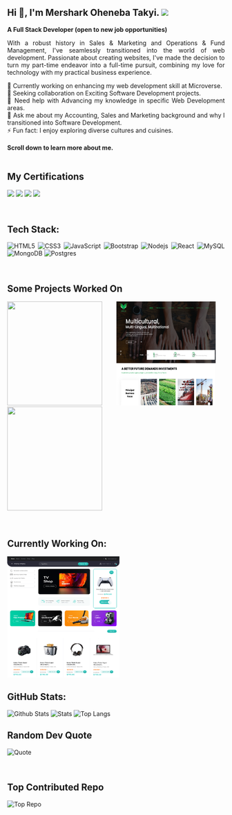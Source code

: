 ## Hi 👋, I'm Mershark Oheneba Takyi. ![](https://komarev.com/ghpvc/?username=Mershark&color=blue)

**A Full Stack Developer (open to new job opportunities)**

<div style="text-align:justify">

With a robust history in Sales & Marketing and Operations & Fund Management, I've seamlessly transitioned into the world of web development. Passionate about creating websites, I've made the decision to turn my part-time endeavor into a full-time pursuit, combining my love for technology with my practical business experience.

🔭 Currently working on enhancing my web development skill at Microverse.<br>
👯 Seeking collaboration on Exciting Software Development projects.<br>
🤝 Need help with Advancing my knowledge in specific Web Development areas.<br>
💬 Ask me about my Accounting, Sales and Marketing background and why I transitioned into Software Development.<br>
⚡ Fun fact: I enjoy exploring diverse cultures and cuisines.<br>
<br>
**Scroll down to learn more about me.**
<br>
<br>

## My Certifications

[<img src="https://api.accredible.com/v1/frontend/credential_website_embed_image/badge/76794324" width="100">](https://www.credential.net/eac6424a-e547-4bbe-bd67-213a0ac137a6)
[<img src="https://api.accredible.com/v1/frontend/credential_website_embed_image/badge/79285927" width="100">](https://www.credential.net/da271185-bd3a-487f-bd94-78cc1fae425b)
[<img src="https://api.accredible.com/v1/frontend/credential_website_embed_image/badge/82220711" width="100">](https://www.credential.net/634ceb9c-9a60-4161-8056-8457251dd8bf)
[<img src="https://api.accredible.com/v1/frontend/credential_website_embed_image/badge/85580833" width="100">](https://www.credential.net/29070358-d5b0-4b07-9981-12675ffbbe70)

<br>

## Tech Stack:

![HTML5](https://img.shields.io/badge/-HTML5-E34F26?style=flat&logo=html5&logoColor=white)
![CSS3](https://img.shields.io/badge/-CSS3-1572B6?style=flat&logo=css3) 
![JavaScript](https://img.shields.io/badge/-JavaScript-black?style=flat&logo=javascript)
![Bootstrap](https://img.shields.io/badge/-Bootstrap-563D7C?style=flat&logo=bootstrap)
![Nodejs](https://img.shields.io/badge/-Nodejs-black?style=flat&logo=Node.js)
![React](https://img.shields.io/badge/-React-black?style=flat&logo=react)
![MySQL](https://img.shields.io/badge/-MySQL-black?style=flat&logo=mysql)
![MongoDB](https://img.shields.io/badge/-MongoDB-black?style=flat&logo=mongodb)
![Postgres](https://img.shields.io/badge/-postgres-333333?style=flat&logo=postgresql)

<br>

## Some Projects Worked On
[<img src="./H-A-LOGISTICS-LLC-%E2%80%93-All-Your-Valuables-Are-Safe-With-Us.png" width="220" height="240">](https://handalogisticsllc.com/)&nbsp;&nbsp;&nbsp;
[<img src="./yebfricogroup.png" width="230" height="240">](https://yebfrico.com/)&nbsp;&nbsp;&nbsp;
[<img src="./Taylor-Co-Legal-Associates-–-Protecting-your-rights-serving-justice-.png" width="220" height="240">](https://taylorlegallaw.com/)&nbsp;&nbsp;&nbsp;

<br>

## Currently Working On:
<img src="./Ecommerce.png" width="260" height="280">&nbsp;&nbsp;&nbsp;
<br>

## GitHub Stats:

![Github Stats](https://github-readme-stats-git-masterrstaa-rickstaa.vercel.app/api?username=mershark&count_private=true&show_icons=true&include_all_commits=true&theme=buefy&hide_border=true)
![Stats](https://github-readme-streak-stats.herokuapp.com/?user=mershark&theme=default&hide_border=true)
![Top Langs](https://github-readme-stats-git-masterrstaa-rickstaa.vercel.app/api/top-langs?username=mershark&hide=TeX&layout=compact&theme=buefy&hide_border=true)<br/>


## Random Dev Quote

![Quote](https://quotes-github-readme.vercel.app/api?type=horizontal&theme=light&hide_border=true)

<br>

## Top Contributed Repo

![Top Repo](https://github-contributor-stats.vercel.app/api?username=mershark&limit=5&theme=flat&combine_all_yearly_contributions=true)
